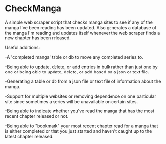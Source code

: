 CheckManga
==========

A simple web scraper script that checks manga sites to see if any of the manga I've been reading has been updated. Also generates a database of the manga I'm reading and updates itself whenever the web scraper finds a new chapter has been released.

Useful additions:

-A 'completed manga' table or db to move any completed series to.

-Being able to update, delete, or add entries in bulk rather than just one by one or being able to update, delete, or add based on a json or text file.

-Generating a table or db from a json file or text file of information about the manga.

-Support for multiple websites or removing dependence on one particular site since sometimes a series will be unavailable on certain sites.

-Being able to indicate whether you've read the manga that has the most recent chapter released or not.

-Being able to "bookmark" your most recent chapter read for a manga that is either completed or that you just started and haven't caught up to the latest chapter released.

